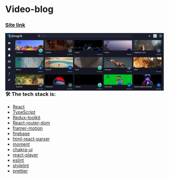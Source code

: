 # Video-blog

### [Site link](https://videoapp-blog.web.app/)

<kbd>
  <img align="right" alt="img" src="src/img/Screenshot from 2022-06-26 17-01-40.jpg"  />
</kbd>

### 🛠 The tech stack is:

- [React](https://reactjs.org/)
- [TypeScript](https://www.typescriptlang.org/)
- [Redux-toolkit](https://redux-toolkit.js.org/)
- [React-router-dom](https://reactrouter.com/docs/en/v6/getting-started/overview)
- [framer-motion](https://www.framer.com/motion/)
- [firebase](https://firebase.google.com/)
- [html-react-parser](https://www.npmjs.com/package/html-react-parser)
- [moment](https://www.npmjs.com/package/moment)
- [chakra-ui](https://chakra-ui.com/)
- [react-player](https://www.npmjs.com/package/react-player)
- [eslint](https://eslint.org/)
- [stylelint](https://stylelint.io/)
- [prettier](https://prettier.io/)
